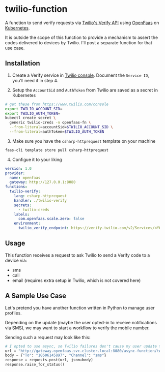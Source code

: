 # twilio-function

A function to send verify requests via [Twilio's Verify API](https://www.twilio.com/docs/verify/api) using [OpenFaas](https://www.openfaas.com/) on [Kubernetes](https://kubernetes.io/).

It is outside the scope of this function to provide a mechanism to assert the codes delivered to devices by Twilio. I'll post a separate function for that use case.

## Installation

1. Create a Verify service in [Twilio console](https://www.twilio.com/console/verify/services). Document the `Service ID`, you'll need it in step 4.

2. Setup the `AccountSid` and `AuthToken` from Twilio are saved as a secret in Kubernetes

```bash
# get these from https://www.twilio.com/console
export TWILIO_ACCOUNT_SID=
export TWILIO_AUTH_TOKEN=
kubectl create secret \
  generic twilio-creds -n openfaas-fn \
  --from-literal=accountSid=$TWILIO_ACCOUNT_SID \
  --from-literal=authToken=$TWILIO_AUTH_TOKEN
```

3. Make sure you have the `csharp-httprequest` template on your machine

```bash
faas-cli template store pull csharp-httprequest
```

4. Configue it to your liking

```yaml
version: 1.0
provider:
  name: openfaas
  gateway: http://127.0.0.1:8080
functions:
  twilio-verify:
    lang: csharp-httprequest
    handler: ./twilio-verify
    secrets:
      - twilio-creds
    labels:
      com.openfaas.scale.zero: false
    environment:
      twilio_verify_endpoint: https://verify.twilio.com/v2/Services/<YOUR_VERIFY_SERVICE_ID>/Verifications
```

## Usage

This function receives a request to ask Twilio to send a Verify code to a device via:

- sms
- call
- email (requires extra setup in Twilio, which is not covered here)

## A Sample Use Case

Let's pretend you have another function written in Python to manage user profiles.

Depending on the update (maybe the user opted-in to receive notifications via SMS), we may want to start a workflow to verify the mobile number.

Sending such a request may look like this:

```python
# I opted to use async, so Twilio failures don't cause my user update to fail
url = "http://gateway.openfaas.svc.cluster.local:8080/async-function/twilio-verify.openfaas-fn"
body = {"To": "18606145897", "Channel": "sms"}
response = requests.post(url, json=body)
response.raise_for_status()
```
